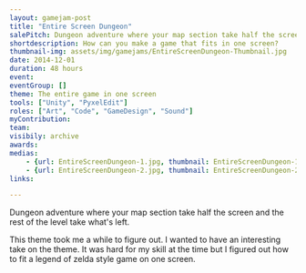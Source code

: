 ```yaml
---
layout: gamejam-post
title: "Entire Screen Dungeon"
salePitch: Dungeon adventure where your map section take half the screen and the rest of the level take what's left.
shortdescription: How can you make a game that fits in one screen?
thumbnail-img: assets/img/gamejams/EntireScreenDungeon-Thumbnail.jpg
date: 2014-12-01
duration: 48 hours
event: 
eventGroup: []
theme: The entire game in one screen
tools: ["Unity", "PyxelEdit"]
roles: ["Art", "Code", "GameDesign", "Sound"]
myContribution: 
team: 
visibily: archive
awards: 
medias: 
    - {url: EntireScreenDungeon-1.jpg, thumbnail: EntireScreenDungeon-1.jpg, caption: "You can kind of see that the upper 'super tile' is squished in the y axis."}
    - {url: EntireScreenDungeon-2.jpg, thumbnail: EntireScreenDungeon-2.jpg, caption: "The rendering is super bad on those images because I didn't check one thing on the camera..."}
links: 

---
```

Dungeon adventure where your map section take half the screen and the rest of the level take what's left.

This theme took me a while to figure out. I wanted to have an interesting take on the theme. It was hard for my skill at the time but I figured out how to fit a legend of zelda style game on one screen.